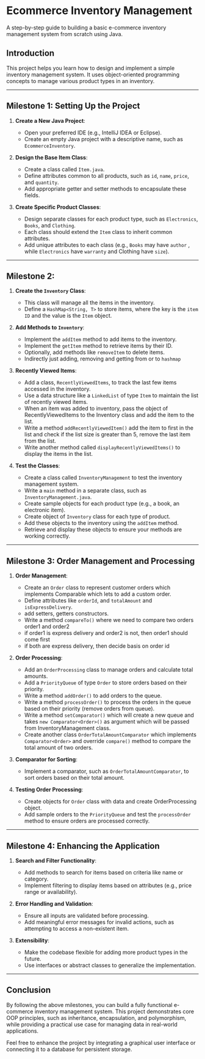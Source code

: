 # Ecommerce Inventory Management

A step-by-step guide to building a basic e-commerce inventory management system from scratch using Java.

## Introduction

This project helps you learn how to design and implement a simple inventory management system. It uses object-oriented programming concepts to manage various product types in an inventory.

---

## Milestone 1: Setting Up the Project

1. **Create a New Java Project**:
    - Open your preferred IDE (e.g., IntelliJ IDEA or Eclipse).
    - Create an empty Java project with a descriptive name, such as `EcommerceInventory`.

2. **Design the Base Item Class**:
    - Create a class called `Item.java`.
    - Define attributes common to all products, such as `id`, `name`, `price`, and `quantity`.
    - Add appropriate getter and setter methods to encapsulate these fields.

3. **Create Specific Product Classes**:
    - Design separate classes for each product type, such as `Electronics`, `Books`, and `Clothing`.
    - Each class should extend the `Item` class to inherit common attributes.
    - Add unique attributes to each class (e.g., `Books` may have `author` , while `Electronics` have `warranty` and Clothing have `size`).

---

## Milestone 2: 

1. **Create the `Inventory` Class**:
    - This class will manage all the items in the inventory.
    - Define a `HashMap<String, T>` to store items, where the key is the `item ID` and the value is the `Item` object.

2. **Add Methods to `Inventory`**:
    - Implement the `addItem` method to add items to the inventory.
    - Implement the `getItem` method to retrieve items by their ID.
    - Optionally, add methods like `removeItem` to delete items.
    - Indirectly just adding, removing and getting from or to `hashmap`
3. **Recently Viewed Items**:
   - Add a class, `RecentlyViewedItems`, to track the last few items accessed in the inventory.
   - Use a data structure like a `LinkedList` of type `Item` to maintain the list of recently viewed items.
   - When an item was added to inventory, pass the object of RecentlyViewedItems to the Inventory class and add the item to the list.
   - Write a method `addRecentlyViewedItem()` add the item to first in the list and check if the list size is greater than 5, remove the last item from the list.
   - Write another method called `displayRecentlyViewedItems()` to display the items in the list.

4. **Test the Classes**:
    - Create a class called `InventoryManagement` to test the inventory management system.
    - Write a `main` method in a separate class, such as `InventoryManagement.java`.
    - Create sample objects for each product type (e.g., a book, an electronic item).
    - Create object of `Inventory` class for each type of product.
    - Add these objects to the inventory using the `addItem` method.
    - Retrieve and display these objects to ensure your methods are working correctly.

---

## Milestone 3: Order Management and Processing

1. **Order Management**:
    - Create an `Order` class to represent customer orders which implements Comparable<Order> which lets to add a custom order.
    - Define attributes like `orderId`, and `totalAmount` and `isExpressDelivery`.
    - add setters, getters constructors.
    - Write a method `compareTo()` where we need to compare two orders order1 and order2
    - if order1 is express delivery and order2 is not, then order1 should come first
    - if both are express delivery, then decide basis on order id
   
2. **Order Processing**:
    - Add an `OrderProcessing` class to manage orders and calculate total amounts.
    - Add a `PriorityQueue` of type `Order` to store orders based on their priority.
    - Write a method `addOrder()` to add orders to the queue.
    - Write a method `processOrder()` to process the orders in the queue based on their priority (remove orders from queue).
    - Write a method `setComparator()` which will create a new queue and takes `new Comparator<Order>()` as argument which will be passed from InventoryManagement class. 
    - Create another class `OrderTotalAmountComparator` which implements `Comparator<Order>` and override `compare()` method to compare the total amount of two orders.
   
3. **Comparator for Sorting**:
    - Implement a comparator, such as `OrderTotalAmountComparator`, to sort orders based on their total amount.
   
4. **Testing Order Processing**:
    - Create objects for `Order` class with data and create OrderProcessing object.
    - Add sample orders to the `PriorityQueue` and test the `processOrder` method to ensure orders are processed correctly.
---

## Milestone 4: Enhancing the Application

1. **Search and Filter Functionality**:
    - Add methods to search for items based on criteria like name or category.
    - Implement filtering to display items based on attributes (e.g., price range or availability).

2. **Error Handling and Validation**:
    - Ensure all inputs are validated before processing.
    - Add meaningful error messages for invalid actions, such as attempting to access a non-existent item.

3. **Extensibility**:
    - Make the codebase flexible for adding more product types in the future.
    - Use interfaces or abstract classes to generalize the implementation.

---

## Conclusion

By following the above milestones, you can build a fully functional e-commerce inventory management system. This project demonstrates core OOP principles, such as inheritance, encapsulation, and polymorphism, while providing a practical use case for managing data in real-world applications.

Feel free to enhance the project by integrating a graphical user interface or connecting it to a database for persistent storage.
